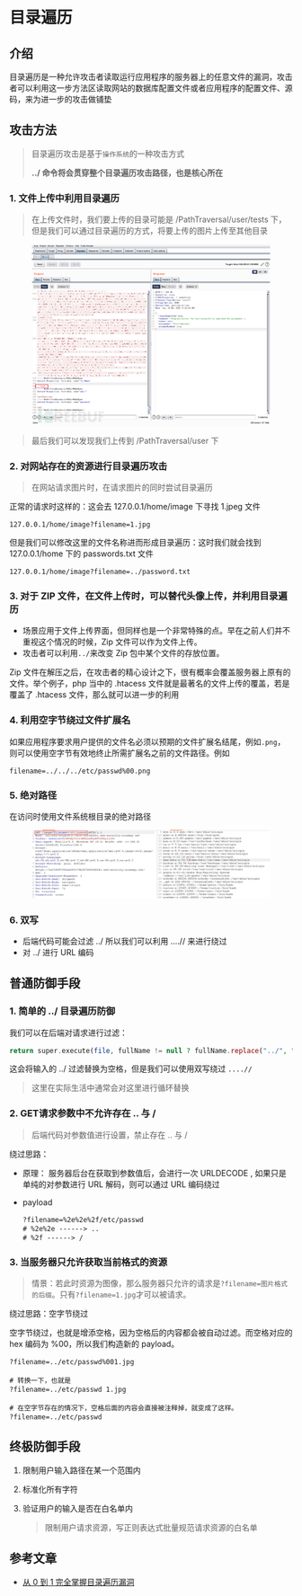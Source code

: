 # 目录遍历

## 介绍

目录遍历是一种允许攻击者读取运行应用程序的服务器上的任意文件的漏洞，攻击者可以利用这一步方法区读取网站的数据库配置文件或者应用程序的配置文件、源码，来为进一步的攻击做铺垫

## 攻击方法

> 目录遍历攻击是基于`操作系统`的一种攻击方式
>
> **../ 命令将会贯穿整个目录遍历攻击路径，也是核心所在**

### 1. 文件上传中利用目录遍历

> 在上传文件时，我们要上传的目录可能是 /PathTraversal/user/tests 下，但是我们可以通过目录遍历的方式，将要上传的图片上传至其他目录

<figure><img src="../.gitbook/assets/OWASP1.jpeg" alt=""><figcaption></figcaption></figure>

> 最后我们可以发现我们上传到 /PathTraversal/user 下

### 2. 对网站存在的资源进行目录遍历攻击

> 在网站请求图片时，在请求图片的同时尝试目录遍历

正常的请求时这样的：这会去 127.0.0.1/home/image 下寻找 1.jpeg 文件

```shell
127.0.0.1/home/image?filename=1.jpg
```

但是我们可以修改这里的文件名称进而形成目录遍历：这时我们就会找到 127.0.0.1/home 下的 passwords.txt 文件

```shell
127.0.0.1/home/image?filename=../password.txt
```

### 3. 对于 ZIP 文件，在文件上传时，可以替代头像上传，并利用目录遍历

* 场景应用于文件上传界面，但同样也是一个非常特殊的点。早在之前人们并不重视这个情况的时候，Zip 文件可以作为文件上传。
* 攻击者可以利用`../`来改变 Zip 包中某个文件的存放位置。

Zip 文件在解压之后，在攻击者的精心设计之下，很有概率会覆盖服务器上原有的文件。举个例子，php 当中的 .htacess 文件就是最著名的文件上传的覆盖，若是覆盖了 .htacess 文件，那么就可以进一步的利用

### 4. 利用空字节绕过文件扩展名

如果应用程序要求用户提供的文件名必须以预期的文件扩展名结尾，例如`.png`，则可以使用空字节有效地终止所需扩展名之前的文件路径。例如

```shell
filename=../../../etc/passwd%00.png
```

### 5. 绝对路径

在访问时使用文件系统根目录的绝对路径

<figure><img src="../.gitbook/assets/OWASP2.jpeg" alt=""><figcaption></figcaption></figure>

### 6. 双写

* 后端代码可能会过滤 ../ 所以我们可以利用 ....// 来进行绕过
* 对 ../ 进行 URL 编码

## 普通防御手段

### 1. 简单的 ../ 目录遍历防御

我们可以在后端对请求进行过滤：

```php
return super.execute(file, fullName != null ? fullName.replace("../", "") : "");
```

这会将输入的 ../ 过滤替换为空格，但是我们可以使用双写绕过 `....//`

> 这里在实际生活中通常会对这里进行循环替换

### 2. GET请求参数中不允许存在 .. 与 /

> 后端代码对参数值进行设置，禁止存在 .. 与 /

绕过思路：

* 原理： 服务器后台在获取到参数值后，会进行一次 URLDECODE , 如果只是单纯的对参数进行 URL 解码，则可以通过 URL 编码绕过
*   payload

    ```shell
    ?filename=%2e%2e%2f/etc/passwd
    # %2e%2e ------> ..
    # %2f ------> /
    ```

### 3. 当服务器只允许获取当前格式的资源

> 情景：若此时资源为图像，那么服务器只允许的请求是`?filename=图片格式的后缀`。只有`?filename=1.jpg`才可以被请求。

绕过思路：空字节绕过

空字节绕过，也就是增添空格，因为空格后的内容都会被自动过滤。而空格对应的 hex 编码为 %00，所以我们构造新的 payload。

```shell
?filename=../etc/passwd%001.jpg

# 转换一下，也就是
?filename=../etc/passwd 1.jpg

# 在空字节存在的情况下，空格后面的内容会直接被注释掉，就变成了这样。
?filename=../etc/passwd
```

## 终极防御手段

1. 限制用户输入路径在某一个范围内
2. 标准化所有字符
3.  验证用户的输入是否在白名单内

    > 限制用户请求资源，写正则表达式批量规范请求资源的白名单

## 参考文章

* [从 0 到 1 完全掌握目录遍历漏洞](https://www.freebuf.com/articles/web/326213.html)
